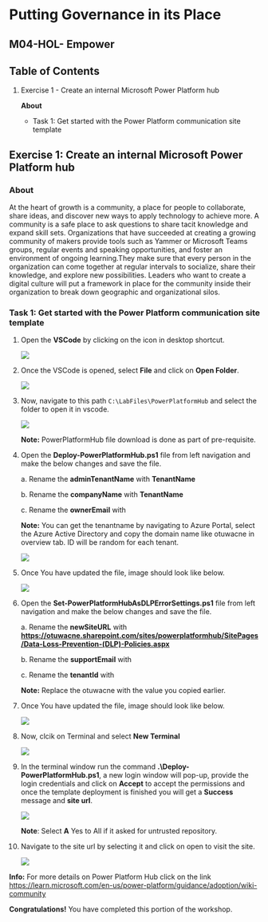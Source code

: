 # Putting Governance in its Place


## M04-HOL- Empower


## Table of Contents


1. Exercise 1 - Create an internal Microsoft Power Platform hub

   **About**
   
   - Task 1: Get started with the Power Platform communication site template


## Exercise 1: Create an internal Microsoft Power Platform hub

### About

At the heart of growth is a community, a place for people to collaborate, share ideas, and discover new ways to apply technology to achieve more. A community is a safe place to ask 
questions to share tacit knowledge and expand skill sets. Organizations that have succeeded at creating a growing community of makers provide tools such as Yammer or Microsoft Teams 
groups, regular events and speaking opportunities, and foster an environment of ongoing learning.They make sure that every person in the organization can come together at regular 
intervals to socialize, share their knowledge, and explore new possibilities. Leaders who want to create a digital culture will put a framework in place for the community inside their 
organization to break down geographic and organizational silos.


### Task 1: Get started with the Power Platform communication site template


1. Open the **VSCode** by clicking on the icon in desktop shortcut.

    ![](../images/M04-1/vscode.png)

2. Once the VSCode is opened, select **File** and click on **Open Folder**.

    ![](../images/M04-1/folder.png)

4. Now, navigate to this path `C:\LabFiles\PowerPlatformHub` and select the folder to open it in vscode.

    ![](../images/M04-1/pphub.png)

   **Note:** PowerPlatformHub file download is done as part of pre-requisite.

6. Open the **Deploy-PowerPlatformHub.ps1** file from left navigation and make the below changes and save the file.

    a. Rename the **adminTenantName** with **TenantName**

    b. Rename the **companyName** with **TenantName**

    c. Rename the **ownerEmail** with **<inject key="AzureAdUserEmail"></inject>**

   **Note:** You can get the tenantname by navigating to Azure Portal, select the Azure Active Directory and copy the domain name like otuwacne in overview tab. ID will be random for 
   each tenant.

     ![](../images/M04-1/aad.png)

8. Once You have updated the file, image should look like below.

    ![](../images/M04-1/deploy-pphub.png)

9. Open the **Set-PowerPlatformHubAsDLPErrorSettings.ps1** file from left navigation and make the below changes and save the file.

     a. Rename the **newSiteURL** with **https://otuwacne.sharepoint.com/sites/powerplatformhub/SitePages/Data-Loss-Prevention-(DLP)-Policies.aspx**

     b. Rename the **supportEmail** with **<inject key="AzureAdUserEmail"></inject>**

     c. Rename the **tenantId** with **<inject key="Tenant ID"></inject>**

   **Note:** Replace the otuwacne with the value you copied earlier.

11.  Once You have updated the file, image should look like below.

     ![](../images/M04-1/deploy-pphub.png)

12. Now, clcik on Terminal and select **New Terminal**
 
    ![](../images/M04-1/terminal.png)

13. In the terminal window run the command **.\Deploy-PowerPlatformHub.ps1**, a new login window will pop-up, provide the login credentials and click on **Accept** to accept the 
    permissions and once the template deployment is finished you will get a **Success** message and **site url**.

     ![](../images/M04-1/pphub-site.png)

    **Note**: Select **A** Yes to All if it asked for untrusted repository.

14. Navigate to the site url by selecting it and click on open to visit the site.

     ![](../images/M04-1/pphub-site1.png)



**Info:** For more details on Power Platform Hub click on the link https://learn.microsoft.com/en-us/power-platform/guidance/adoption/wiki-community



**Congratulations!** You have completed this portion of the workshop.


    
